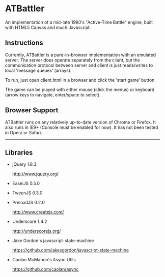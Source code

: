 # ATBattler

An implementation of a mid-late 1990's "Active-Time Battle" engine, built with HTML5 Canvas and much Javascript.

## Instructions

Currently, ATBattler is a pure-in-browser implementation with an emulated server.  The server does operate separately from the client, but the communication protocol between server and client is just reads/writes to local 'message queues' (arrays).

To run, just open client.html in a browser and click the 'start game' button.

The game can be played with either mouse (click the menus) or keyboard (arrow keys to navigate, enter/space to select).

## Browser Support

ATBattler runs on any relatively up-to-date version of Chrome or Firefox.  It also runs in IE9+ (Console must be enabled for now).  It has not been tested in Opera or Safari.

----

## Libraries

*	jQuery 1.8.2

	http://www.jquery.org/

* 	EaselJS 0.5.0
* 	TweenJS 0.3.0
* 	PreloadJS 0.2.0

	http://www.createjs.com/

* 	Underscore 1.4.2

	http://underscorejs.org/

* 	Jake Gordon's javascript-state-machine

	https://github.com/jakesgordon/javascript-state-machine

* 	Caolan McMahon's Async Utils

	https://github.com/caolan/async
